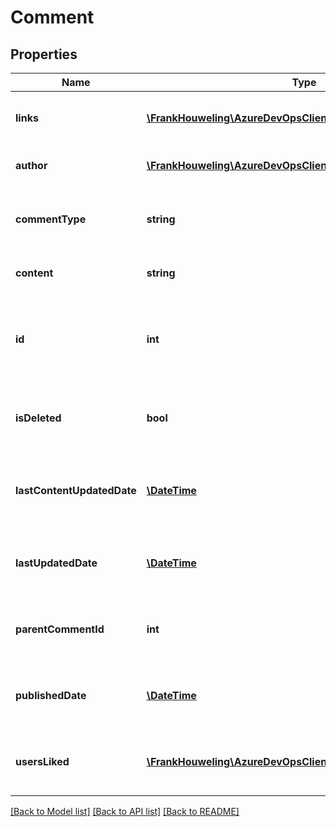 # Comment

## Properties
Name | Type | Description | Notes
------------ | ------------- | ------------- | -------------
**links** | [**\FrankHouweling\AzureDevOpsClient\Git\Model\ReferenceLinks**](ReferenceLinks.md) | Links to other related objects. | [optional] 
**author** | [**\FrankHouweling\AzureDevOpsClient\Git\Model\IdentityRef**](IdentityRef.md) | The author of the comment. | [optional] 
**commentType** | **string** | The comment type at the time of creation. | [optional] 
**content** | **string** | The comment content. | [optional] 
**id** | **int** | The comment ID. IDs start at 1 and are unique to a pull request. | [optional] 
**isDeleted** | **bool** | Whether or not this comment was soft-deleted. | [optional] 
**lastContentUpdatedDate** | [**\DateTime**](\DateTime.md) | The date the comment&#39;s content was last updated. | [optional] 
**lastUpdatedDate** | [**\DateTime**](\DateTime.md) | The date the comment was last updated. | [optional] 
**parentCommentId** | **int** | The ID of the parent comment. This is used for replies. | [optional] 
**publishedDate** | [**\DateTime**](\DateTime.md) | The date the comment was first published. | [optional] 
**usersLiked** | [**\FrankHouweling\AzureDevOpsClient\Git\Model\IdentityRef[]**](IdentityRef.md) | A list of the users who have liked this comment. | [optional] 

[[Back to Model list]](../README.md#documentation-for-models) [[Back to API list]](../README.md#documentation-for-api-endpoints) [[Back to README]](../README.md)


